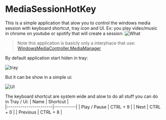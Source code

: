 # MediaSessionHotKey
This is a simple application that alow you to control the windows media session with keyboard shortcut, tray icon and UI. Ex: you play video/music in chrome on youtube or spotify that will create a session:
![What](https://github.com/TopDeveloper29/MediaSessionHotKey/assets/141742981/f84c0112-e1b9-414e-bf0d-7d43e69b3c43)

> Note this application is basicly only a interphace that use: [WindowsMediaController.MediaManager](https://github.com/DubyaDude/WindowsMediaController)

By default application start hiden in tray:

![tray](https://github.com/TopDeveloper29/MediaSessionHotKey/assets/141742981/761ebb46-e91b-475c-a654-bbba1003be9f)

But it can be show in a simple ui:

![UI](https://github.com/TopDeveloper29/MediaSessionHotKey/assets/141742981/34ba2968-777a-4afc-bf52-8649c2bd5547)

The keyboard shortcut are system wide and alow to do all stuff you can do in Tray / Ui:
|          Name         |   Shortcut    |                 
|-----------------------|-----------|
| Play / Pause | CTRL + 9 |
| Next | CTRL + 0 |
| Previous | CTRL + 8 |
